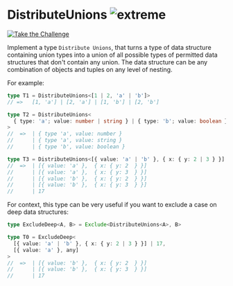 <!--info-header-start--><h1>DistributeUnions <img src="https://img.shields.io/badge/-extreme-b11b8d" alt="extreme"/> </h1><p><a href="https://tsch.js.org/869/play" target="_blank"><img src="https://img.shields.io/badge/-Take%20the%20Challenge-3178c6?logo=typescript&logoColor=white" alt="Take the Challenge"/></a> </p><!--info-header-end-->

Implement a type `Distribute Unions`, that turns a type of data structure containing union types into a union of
all possible types of permitted data structures that don't contain any union. The data structure can be any
combination of objects and tuples on any level of nesting.

For example:

```ts
type T1 = DistributeUnions<[1 | 2, 'a' | 'b']>
// =>   [1, 'a'] | [2, 'a'] | [1, 'b'] | [2, 'b']

type T2 = DistributeUnions<
  { type: 'a'; value: number | string } | { type: 'b'; value: boolean }
>
//  =>  | { type 'a', value: number }
//      | { type 'a', value: string }
//      | { type 'b', value: boolean }

type T3 = DistributeUnions<[{ value: 'a' | 'b' }, { x: { y: 2 | 3 } }] | 17>
//  =>  | [{ value: 'a' },  { x: { y: 2  } }]
//      | [{ value: 'a' },  { x: { y: 3  } }]
//      | [{ value: 'b' },  { x: { y: 2  } }]
//      | [{ value: 'b' },  { x: { y: 3  } }]
//      | 17
```

For context, this type can be very useful if you want to exclude a case on deep data structures:

```ts
type ExcludeDeep<A, B> = Exclude<DistributeUnions<A>, B>

type T0 = ExcludeDeep<
  [{ value: 'a' | 'b' }, { x: { y: 2 | 3 } }] | 17,
  [{ value: 'a' }, any]
>
//  =>  | [{ value: 'b' },  { x: { y: 2  } }]
//      | [{ value: 'b' },  { x: { y: 3  } }]
//      | 17
```
